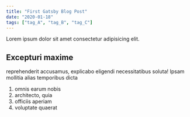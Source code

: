 ```yaml
---
title: "First Gatsby Blog Post"
date: "2020-01-18"
tags: ["tag_A", "tag_B", "tag_C"]
---
```


Lorem ipsum dolor sit amet consectetur adipisicing elit.

## Excepturi maxime

reprehenderit accusamus, explicabo eligendi necessitatibus soluta! Ipsam mollitia alias temporibus dicta

1. omnis earum nobis
2. architecto, quia
3. officiis aperiam
4. voluptate quaerat